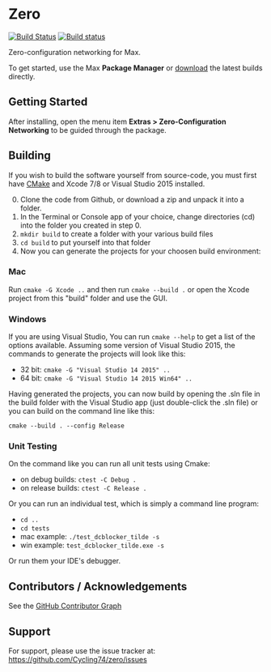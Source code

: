 # Zero
[![Build Status](https://travis-ci.com/Cycling74/zero.svg?token=GAmnsUEo9aYasSF5pz8q&branch=master)](https://travis-ci.com/Cycling74/zero) [![Build status](https://ci.appveyor.com/api/projects/status/fv9ln8f036vnju3o/branch/master?svg=true)](https://ci.appveyor.com/project/c74/zero/branch/master)



Zero-configuration networking for Max.

To get started, use the Max **Package Manager** or [download](https://s3-us-west-2.amazonaws.com/cycling74-ci/index.html?prefix=zero/) the latest builds directly.

## Getting Started

After installing, open the menu item **Extras > Zero-Configuration Networking** to be guided through the package.

## Building

If you wish to build the software yourself from source-code, you must first have [CMake](https://cmake.org/download/) and Xcode 7/8 or Visual Studio 2015 installed.

0. Clone the code from Github, or download a zip and unpack it into a folder.
1. In the Terminal or Console app of your choice, change directories (cd) into the folder you created in step 0.
2. `mkdir build` to create a folder with your various build files
3. `cd build` to put yourself into that folder
4. Now you can generate the projects for your choosen build environment:

### Mac 

Run `cmake -G Xcode ..` and then run `cmake --build .` or open the Xcode project from this "build" folder and use the GUI.


### Windows

If you are using Visual Studio, You can run `cmake --help` to get a list of the options available.  Assuming some version of Visual Studio 2015, the commands to generate the projects will look like this:

* 32 bit: `cmake -G "Visual Studio 14 2015" ..`
* 64 bit: `cmake -G "Visual Studio 14 2015 Win64" ..`

Having generated the projects, you can now build by opening the .sln file in the build folder with the Visual Studio app (just double-click the .sln file) or you can build on the command line like this:

`cmake --build . --config Release`


### Unit Testing

On the command like you can run all unit tests using Cmake:

* on debug builds: `ctest -C Debug .`
* on release builds: `ctest -C Release .`

Or you can run an individual test, which is simply a command line program:

* `cd ..`
* `cd tests`
* mac example: `./test_dcblocker_tilde -s`
* win example: `test_dcblocker_tilde.exe -s`

Or run them your IDE's debugger.


## Contributors / Acknowledgements

See the [GitHub Contributor Graph](https://github.com/Cycling74/zero/graphs/contributors) 

## Support

For support, please use the issue tracker at:
https://github.com/Cycling74/zero/issues
